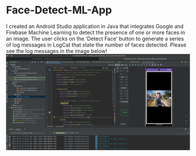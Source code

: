 # Face-Detect-ML-App
I created an Android Studio application in Java that integrates Google and Firebase Machine Learning to detect the presence of one or more faces in an image. The user clicks on the 'Detect Face' button to generate a series of log messages in LogCat that state the number of faces detected. Please see the log messages in the image below!
![Face Detect ML Image](./FaceDetectMLApp_Instance.png)
